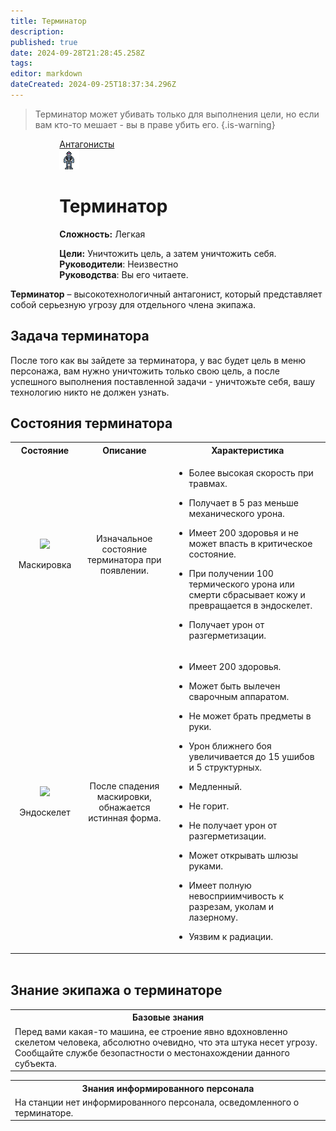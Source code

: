 ```yaml
---
title: Терминатор
description: 
published: true
date: 2024-09-28T21:28:45.258Z
tags: 
editor: markdown
dateCreated: 2024-09-25T18:37:34.296Z
---
```


> Терминатор может убивать только для выполнения цели, но если вам кто-то мешает - вы в праве убить его.
{.is-warning}


<div style="display: flex; justify-content: center;">
  <div class="roles-passport antag">
    <div class="title antag"><a href="/roles/antagonists">Антагонисты</a></div>
    <div>
      <div><div><img id="terminatorImg" class="terminator-img" src="/roles/terminator.png" onclick="playGif(this)"></div></div>
      <div><div>
        <h1>Терминатор</h1>
        <p><strong>Сложность:</strong> Легкая</p>
        <strong>Цели:</strong> Уничтожить цель, а затем уничтожить себя.<br>
        <b>Руководители</b>: Неизвестно<br>
        <b>Руководства</b>: Вы его читаете. 
        </div></div>
    </div>
  </div>
</div>

**Терминатор** – высокотехнологичный антагонист, который представляет собой серьезную угрозу для отдельного члена экипажа. 
<h2>Задача терминатора</h2>
После того как вы зайдете за терминатора, у вас будет цель в меню персонажа, вам нужно уничтожить только свою цель, а после успешного выполнения поставленной задачи - уничтожьте себя, вашу технологию никто не должен узнать.

<h2>Состояния терминатора</h2>
<p>
<div style="text-align: center; overflow-x: auto;">
  <table class="ant" style="margin: 0 auto;">
    <tbody>
      <tr>
        <th>Состояние</th>
        <th>Описание</th>
        <th>Характеристика</th>
      </tr>
      <tr>
        <td style="text-align: center;">
          <figure class="image"><img style="width: 128px" src="/role/antagonists/terminator_degize.png"></figure>
          <p>Маскировка</p>
        </td>
        <td style="text-align: center;">Изначальное состояние терминатора при появлении.</td>
        <td style="text-align: left;">
          <ul>
            <li><p>Более высокая скорость при травмах.</p></li>
            <li><p>Получает в 5 раз меньше механического урона.</p></li>
            <li><p>Имеет 200 здоровья и не может впасть в критическое состояние.</p></li>
            <li><p>При получении 100 термического урона или смерти сбрасывает кожу и превращается в эндоскелет.</p></li>
            <li><p>Получает урон от разгерметизации.</p></li>
          </ul>
        </td>
      </tr>
      <tr>
        <td style="text-align: center;">
          <figure class="image"><img style="width: 128px" src="/role/antagonists/terminator.png"></figure>
          <p>Эндоскелет</p>
        </td>
        <td style="text-align: center;">После спадения маскировки, обнажается истинная форма.</td>
        <td style="text-align: left;">
          <ul>
            <li><p>Имеет 200 здоровья.</p></li>
            <li><p>Может быть вылечен сварочным аппаратом.</p></li>
            <li><p>Не может брать предметы в руки.</p></li>
            <li><p>Урон ближнего боя увеличивается до 15 ушибов и 5 структурных.</p></li>
            <li><p>Медленный.</p></li>
            <li><p>Не горит.</p></li>
            <li><p>Не получает урон от разгерметизации.</p></li>
            <li><p>Может открывать шлюзы руками.</p></li>
            <li><p>Имеет полную невосприимчивость к разрезам, уколам и лазерному.</p></li>
            <li><p>Уязвим к радиации.</p></li>
          </ul>
        </td>
      </tr>
    </tbody>
  </table>
</div>
<br>

## Знание экипажа о терминаторе

<table class="base tb" style="width: 100%;">
<tr><th>Базовые знания</th></tr>
<tr><td>Перед вами какая-то машина, ее строение явно вдохновленно скелетом человека, абсолютно очевидно, что эта штука несет угрозу. Сообщайте службе безопастности о местонахождении данного субъекта. </td></tr>
</table>

<table class="inf tb"style="width: 100%;">
<tr><th>Знания информированного персонала</th></tr>
<tr><td>На станции нет информированного персонала, осведомленного о терминаторе.</td></tr>
</table>

<div class="table"></div>